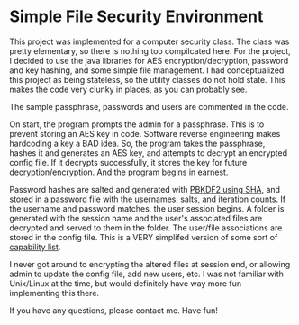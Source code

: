 # Simple File Security Environment
This project was implemented for a computer security class. The class was pretty elementary, so there is nothing too compilcated here. For the project, I decided to use the java libraries for AES encryption/decryption, password and key hashing, and some simple file management. I had conceptualized this project as being stateless, so the utility classes do not hold state. This makes the code very clunky in places, as you can probably see. 

The sample passphrase, passwords and users are commented in the code.

On start, the program prompts the admin for a passphrase. This is to prevent storing an AES key in code. Software reverse engineering makes hardcoding a key a BAD idea. So, the program takes the passphrase, hashes it and generates an AES key, and attempts to decrypt an encrypted config file. If it decrypts successfully, it stores the key for future decryption/encryption. And the program begins in earnest.  

Password hashes are salted and generated with [PBKDF2 using SHA](https://en.wikipedia.org/wiki/Key_stretching), and stored in a password file with the usernames, salts, and iteration counts. If the username and password matches, the user session begins. A folder is generated with the session name and the user's associated files are decrypted and served to them in the folder. The user/file associations are stored in the config file. This is a VERY simplifed version of some sort of [capability list](https://prosuncsedu.wordpress.com/2014/08/21/comparing-object-centric-access-control-mechanisms-acl-capability-list-attribute-based-access-control/). 

I never got around to encrypting the altered files at session end, or allowing admin to update the config file, add new users, etc. I was not familiar with Unix/Linux at the time, but would definitely have way more fun implementing this there. 

If you have any questions, please contact me. Have fun!
